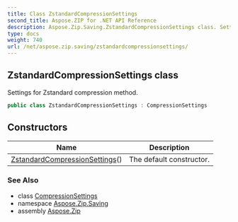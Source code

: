 ```yaml
---
title: Class ZstandardCompressionSettings
second_title: Aspose.ZIP for .NET API Reference
description: Aspose.Zip.Saving.ZstandardCompressionSettings class. Settings for Zstandard compression method
type: docs
weight: 740
url: /net/aspose.zip.saving/zstandardcompressionsettings/
---
```

## ZstandardCompressionSettings class

Settings for Zstandard compression method.

```csharp
public class ZstandardCompressionSettings : CompressionSettings
```

## Constructors

| Name | Description |
| --- | --- |
| [ZstandardCompressionSettings](zstandardcompressionsettings/)() | The default constructor. |

### See Also

* class [CompressionSettings](../compressionsettings/)
* namespace [Aspose.Zip.Saving](../../aspose.zip.saving/)
* assembly [Aspose.Zip](../../)


